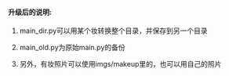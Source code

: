 #### 升级后的说明:

1. main_dir.py可以用某个妆转换整个目录，并保存到另一个目录

2. main_old.py为原始main.py的备份

3. 另外，有妆照片可以使用imgs/makeup里的，也可以用自己的照片

